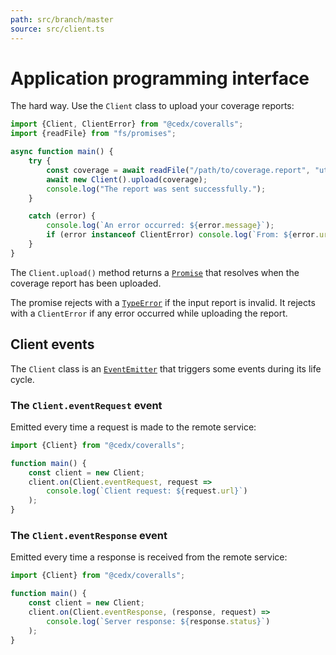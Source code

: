```yaml
---
path: src/branch/master
source: src/client.ts
---
```


# Application programming interface
The hard way. Use the `Client` class to upload your coverage reports:

``` js
import {Client, ClientError} from "@cedx/coveralls";
import {readFile} from "fs/promises";

async function main() {
	try {
		const coverage = await readFile("/path/to/coverage.report", "utf8");
		await new Client().upload(coverage);
		console.log("The report was sent successfully.");
	}

	catch (error) {
		console.log(`An error occurred: ${error.message}`);
		if (error instanceof ClientError) console.log(`From: ${error.uri.href}`);
	}
}
```

The `Client.upload()` method returns a [`Promise`](https://developer.mozilla.org/en-US/docs/Web/JavaScript/Reference/Global_Objects/Promise) that resolves when the coverage report has been uploaded.

The promise rejects with a [`TypeError`](https://developer.mozilla.org/en-US/docs/Web/JavaScript/Reference/Global_Objects/TypeError)
if the input report is invalid. It rejects with a `ClientError` if any error occurred while uploading the report.

## Client events
The `Client` class is an [`EventEmitter`](https://nodejs.org/api/events.html) that triggers some events during its life cycle.

### The `Client.eventRequest` event
Emitted every time a request is made to the remote service:

``` js
import {Client} from "@cedx/coveralls";

function main() {
	const client = new Client;
	client.on(Client.eventRequest, request =>
		console.log(`Client request: ${request.url}`)
	);
}
```

### The `Client.eventResponse` event
Emitted every time a response is received from the remote service:

``` js
import {Client} from "@cedx/coveralls";

function main() {
	const client = new Client;
	client.on(Client.eventResponse, (response, request) =>
		console.log(`Server response: ${response.status}`)
	);
}
```
